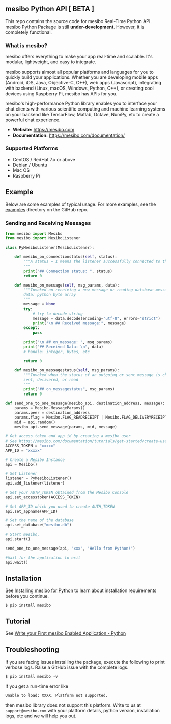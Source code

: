 ## mesibo Python API  [ BETA ]

This repo contains the source code for mesibo Real-Time Python API. mesibo Python Package is still **under-development**. However, it is completely functional. 

### What is mesibo?
mesibo offers everything to make your app real-time and scalable. It's modular, lightweight, and easy to integrate.

mesibo supports almost all popular platforms and languages for you to quickly build your applications. Whether you are developing mobile apps (Android, iOS, Java, Objective-C, C++), web apps (Javascript), integrating with backend (Linux, macOS, Windows, Python, C++), or creating cool devices using Raspberry Pi, mesibo has APIs for you.

mesibo's high-performance Python library enables you to interface your chat clients with various scientific computing and machine learning systems on your backend like TensorFlow, Matlab, Octave, NumPy, etc to create a powerful chat experience.


- **Website:** https://mesibo.com
- **Documentation:** https://mesibo.com/documentation/

### Supported Platforms
- CentOS / RedHat 7.x or above
- Debian / Ubuntu
- Mac OS
- Raspberry Pi

## Example

Below are some examples of typical usage. For more examples, see the [examples](https://github.com/mesibo/python/tree/master/examples) directory on the GitHub repo.

### Sending and Receiving Messages
```python
from mesibo import Mesibo
from mesibo import MesiboListener

class PyMesiboListener(MesiboListener):

    def mesibo_on_connectionstatus(self, status):
        """A status = 1 means the listener successfully connected to the mesibo server
        """
        print("## Connection status: ", status)
        return 0

    def mesibo_on_message(self, msg_params, data):
        """Invoked on receiving a new message or reading database messages
        data: python byte array 
        """
        message = None
        try:
            # try to decode string
            message = data.decode(encoding="utf-8", errors="strict") 
            print("\n ## Received message:", message)
        except:
            pass
        
        print("\n ## on_message: ", msg_params)
        print("## Received Data: \n", data)
        # handle: integer, bytes, etc

        return 0

    def mesibo_on_messagestatus(self, msg_params):
        """Invoked when the status of an outgoing or sent message is changed. Statuses can be
        sent, delivered, or read
        """
        print("## on_messagestatus", msg_params)
        return 0

def send_one_to_one_message(mesibo_api, destination_address, message):
    params = Mesibo.MessageParams()
    params.peer = destination_address
    params.flag = Mesibo.FLAG_READRECEIPT | Mesibo.FLAG_DELIVERYRECEIPT
    mid = api.random()
    mesibo_api.send_message(params, mid, message)

# Get access token and app id by creating a mesibo user
# See https://mesibo.com/documentation/tutorials/get-started/create-users/
ACCESS_TOKEN = "xxxxx"
APP_ID = "xxxxx"

# Create a Mesibo Instance
api = Mesibo()

# Set Listener
listener = PyMesiboListener()
api.add_listener(listener)

# Set your AUTH_TOKEN obtained from the Mesibo Console
api.set_accesstoken(ACCESS_TOKEN)

# Set APP_ID which you used to create AUTH_TOKEN
api.set_appname(APP_ID)

# Set the name of the database
api.set_database("mesibo.db")

# Start mesibo, 
api.start()

send_one_to_one_message(api, "xxx", "Hello from Python!")

#Wait for the application to exit
api.wait()
```

## Installation
See [Installing mesibo for Python](https://mesibo.com/documentation/install/python/) to learn about installation requirements before you continue.          
```     
$ pip install mesibo
```
## Tutorial
See [Write your First mesibo Enabled Application - Python](https://mesibo.com/documentation/tutorials/get-started/python/)

## Troubleshooting
If you are facing issues installing the package, execute the following to print verbose logs. Raise a GitHub issue with the complete logs.
```     
$ pip install mesibo -v
```
        
If you get a run-time error like
```
Unable to load: XXXX. Platform not supported. 
```
then mesibo library does not support this platform. Write to us at `support@mesibo.com` with your platform details, python version, installation logs, etc and we will help you out.


